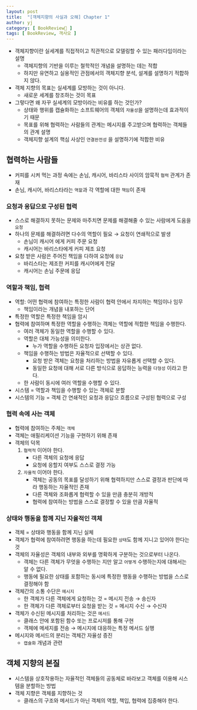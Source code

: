 ```yaml
---
layout: post
title:  "[객체지향의 사실과 오해] Chapter 1"
author: yj
category: [ BookReview📕 ]
tags: [ BookReview, 객사오 ]
---
```


- 객체지향이란 실세계를 직접적이고 직관적으로 모델링할 수 있는 패러다임이라는 설명
    - 객체지향의 기반을 이루는 철학적인 개념을 설명하는 데는 적합
    - 하지만 유연하고 실용적인 관점에서의 객체지향 분석, 설계를 설명하기 적합하지 않다.
- 객체 지향의 목표는 실세계를 모방하는 것이 아니다.
    - 새로운 세계를 창조하는 것이 목표
- 그렇다면 왜 자꾸 실세계의 모방이라는 비유를 하는 것인가?
    - 상태와 행위를 캡슐화하는 소프트웨어의 객체의 `자율성`을 설명하는데 효과적이기 때문
    - 목표를 위해 협력하는 사람들의 관계는 메시지를 주고받으며  협력하는 객체들의 관계 설명
    - 객체지향 설계의 핵심 사상인 `연결완전성` 을 설명하기에 적합한 비유

## 협력하는 사람들

- 커피를 시켜 먹는 과정 속에는 손님, 캐시어, 바리스타 사이의 암묵적 `협력` 관계가 존재
- 손님, 캐시어, 바리스타라는 `역할`과 각 역할에 대한 `책임`이 존재

### 요청과 응답으로 구성된 협력

- 스스로 해결하지 못하는 문제와 마주치면 문제를 해결해줄 수 있는 사람에게 도움을 `요청`
- 하나의 문제를 해결하려면 다수의 역할이 필요 → 요청이 연쇄적으로 발생
    - 손님이 캐시어 에게 커피 주문 요청
    - 캐시어는 바리스타에게 커피 제조 요청
- 요청 받은 사람은 주어진 책임을 다하여 요청에 `응답`
    - 바리스타는 제조한 커피를 캐시어에게 전달
    - 캐시어는 손님 주문에 응답

### 역할과 책임, 협력

- 역할: 어떤 협력에 참여하는 특정한 사람이 협력 안에서 차지하는 책임이나 임무
    - 책임이라는 개념을 내포하는 단어
- 특정한 역할은 특정한 책임을 암시
- 협력에 참여하며 특정한 역할을 수행하는 객체는 역할에 적합한 책임을 수행한다.
    - 여러 객체가 동일한 역할을 수행할 수 있다.
    - 역할은 대체 가능성을 의미한다.
        - 누가 역할을 수행하든 요청자 입장에서는 상관 없다.
    - 책임을 수행하는 방법은 자율적으로 선택할 수 있다.
        - 요청 받은 객체는 요청을 처리하는 방법을 자유롭게 선택할 수 있다.
        - 동일한 요청에 대해 서로 다른 방식으로 응답하는 능력을 `다형성` 이라고 한다.
    - 한 사람이 동시에 여러 역할을 수행할 수 있다.
- 시스템 = 역할과 책임을 수행할 수 있는 객체로 분할
- 시스템의 기능 = 객체 간 연쇄적인 요청과 응답으 흐름으로 구성된 협력으로 구성

### 협력 속에 사는 객체

- 협력에 참여하는 주체는 `객체`
- 객체는 애필리케이션 기능을 구현하기 위해 존재
- 객체의 덕목
    1. `협력적` 이어야 한다.
        - 다른 객체의 요청에 응답
        - 요청에 응할지 여부도 스스로 결정 가능
    2. `자율적` 이어야 한다.
        - 객체는 공동의 목표를 달성하기 위해 협력하지만 스스로 결정과 판단에 따라 행동하는 자율적인 존재
        - 다른 객체와 조화롭게 협력할 수 있을 만큼 충분히 개방적
        - 협력에 참여하는 방법을 스스로 결정할 수 있을 만큼 자율적

### 상태와 행동을 함께 지닌 자율적인 객체

- 객체 = 상태와 행동을 함께 지닌 실체
- 객체가 협력에 참여하려면 행동을 하는데 필요한 `상태`도 함께 지니고 있어야 한다는 것
- 객체의 자율성은 객체의 내부와 외부를 명확하게 구분하는 것으로부터 나온다.
    - 객체는 다른 객체가 무엇을 수행하는 지만 알고 `어떻게` 수행하는지에 대해서는 알 수 없다.
    - 행동에 필요한 상태를 포함하는 동시에 특정한 행동을 수행하는 방법을 스스로 결정해야 함
- 객체간의 소통 수단은 `메시지`
    - 한 객체가 다른 객체에게 요청하는 것 = 메시지 전송 → 송신자
    - 한 객체가 다른 객체로부터 요청을 받는 것 = 메시지 수신 → 수신자
- 객체가 수신된 메시지를 처리하는 것은 `메서드`
    - 클래스 안에 포함된 함수 또는 프로시저를 통해 구현
    - 객체에 메세지를 전송 → 메시지에 대응하는 특정 메서드 실행
- 메시지와 메서드의 분리는 객체간 자율성 증진
    - `캡슐화` 개념과 관련

## 객체 지향의 본질

- 시스템을 상호작용하는 자율적인 객체들의 공동체로 바라보고 객체를 이용해 시스템을 분할하는 방법
- 객체 지향은 객체를 지향하는 것
    - 클래스의 구조와 메서드가 아닌 객체의 역할, 책입, 협력에 집중해야 한다.